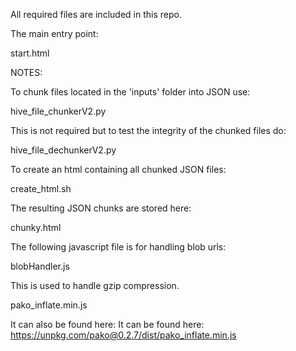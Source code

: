 All required files are included in this repo.

The main entry point:

start.html


NOTES:

To chunk files located in the 'inputs' folder into JSON use:

hive_file_chunkerV2.py

This is not required but to test the integrity of the chunked files do:

hive_file_dechunkerV2.py

To create an html containing all chunked JSON files:

create_html.sh

The resulting JSON chunks are stored here:

chunky.html


The following javascript file is for handling blob urls:

blobHandler.js


This is used to handle gzip compression.

pako_inflate.min.js

It can also be found here: It can be found here: https://unpkg.com/pako@0.2.7/dist/pako_inflate.min.js